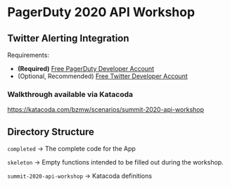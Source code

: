 # PagerDuty 2020 API Workshop

## Twitter Alerting Integration

Requirements:
 - **(Required)** [Free PagerDuty Developer Account](https://developer.pagerduty.com/sign-up/)
 - (Optional, Recommended) [Free Twitter Developer Account](https://developer.twitter.com/en/apply-for-access)

### Walkthrough available via Katacoda
https://katacoda.com/bzmw/scenarios/summit-2020-api-workshop


## Directory Structure

`completed` -> The complete code for the App

`skeleton` -> Empty functions intended to be filled out during the workshop.

`summit-2020-api-workshop` -> Katacoda definitions
